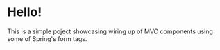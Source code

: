 # Hello!

This is a simple poject showcasing wiring up of MVC components using some of Spring's form tags.

